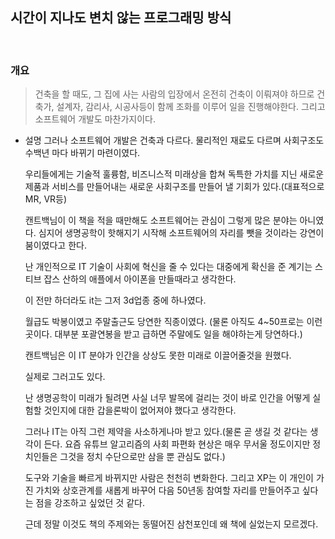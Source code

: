 ## 시간이 지나도 변치 않는 프로그래밍 방식


<br>

### 개요

>  건축을 할 때도, 그 집에 사는 사람의 입장에서 온전히 건축이 이뤄져야 하므로 건축가, 설계자, 감리사, 시공사등이 함께 조화를 이루어 일을 진행해야한다.
> 그리고 소프트웨어 개발도 마찬가지이다.

+ 설명
	그러나 소프트웨어 개발은 건축과 다르다. 물리적인 재료도 다르며 사회구조도 수백년 마다 바뀌기 마련이였다.
	
	우리들에게는 기술적 훌륭함, 비즈니스적 미래상을 합쳐 독특한 가치를 지닌 새로운 제품과 서비스를 만들어내는 새로운 사회구조를 만들어 낼 기회가 있다.(대표적으로 MR, VR등)
	
	캔트백님이 이 책을 적을 때만해도 소프트웨어는 관심이 그렇게 많은 분야는 아니였다. 
	심지어 생명공학이 핫해지기 시작해 소프트웨어의 자리를 뺏을 것이라는 강연이 붐이였다고 한다.
	
	난 개인적으로 IT 기술이 사회에 혁신을 줄 수 있다는 대중에게 확신을 준 계기는 스티브 잡스 산하의 애플에서 아이폰을 만들때라고 생각한다. 
	
	이 전만 하더라도 it는 그저 3d업종 중에 하나였다.
	
	월급도 박봉이였고 주말출근도 당연한 직종이였다. (물론 아직도 4~50프로는 이런 곳이다. 대부분 포괄연봉을 받고 급하면 주말에도 일을 해야하는게 당연하다.)
	
	캔트백님은 이 IT 분야가 인간을 상상도 못한 미래로 이끌어줄것을 원했다.
	
	실제로 그러고도 있다.
	
	난 생명공학이 미래가 될려면 사실 너무 발목에 걸리는 것이 바로 인간을 어떻게 실험할 것인지에 대한 갑을론박이 없어져야 했다고 생각한다.
	
	그러나 IT는 아직 그런 제약을 사소하게나마 받고 있다.(물론 곧 생길 것 같다는 생각이 든다. 요즘 유튜브 알고리즘의 사회 파편화 현상은 매우 무서울 정도이지만 정치인들은 그것을 정치 수단으로만 삼을 뿐 관심도 없다.)
	
	도구와 기술을 빠르게 바뀌지만 사람은 천천히 변화한다. 그리고 XP는 이 개인이 가진 가치와 상호관계를 새롭게 바꾸어 다음 50년동 참여할 자리를 만들어주고 싶다는 점을 강조하고 싶었던 것 같다.
	
	근데 정말 이것도 책의 주제와는 동떨어진 삼천포인데 왜 책에 실었는지 모르겠다.


